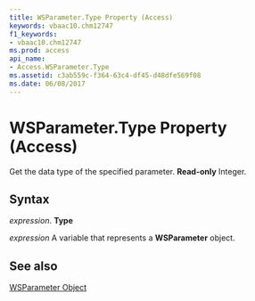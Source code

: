 ```yaml
---
title: WSParameter.Type Property (Access)
keywords: vbaac10.chm12747
f1_keywords:
- vbaac10.chm12747
ms.prod: access
api_name:
- Access.WSParameter.Type
ms.assetid: c3ab559c-f364-63c4-df45-d48dfe569f08
ms.date: 06/08/2017
---
```



# WSParameter.Type Property (Access)

Get the data type of the specified parameter.  **Read-only** Integer.


## Syntax

 _expression_. **Type**

 _expression_ A variable that represents a **WSParameter** object.


## See also


[WSParameter Object](Access.WSParameter.md)

